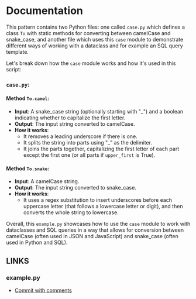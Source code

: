 # Documentation

This pattern contains two Python files: one called `case.py` which defines a class `To` with static methods for converting between camelCase and snake_case, and another file which uses this `case` module to demonstrate different ways of working with a dataclass and for example an SQL query template.

Let's break down how the `case` module works and how it's used in this script:

### `case.py`:

#### Method `To.camel`:

- **Input**: A snake_case string (optionally starting with "_") and a boolean indicating whether to capitalize the first letter.
- **Output**: The input string converted to camelCase.
- **How it works**: 
  - It removes a leading underscore if there is one.
  - It splits the string into parts using "_" as the delimiter.
  - It joins the parts together, capitalizing the first letter of each part except the first one (or all parts if `upper_first` is True).

#### Method `To.snake`:

- **Input**: A camelCase string.
- **Output**: The input string converted to snake_case.
- **How it works**: 
  - It uses a regex substitution to insert underscores before each uppercase letter (that follows a lowercase letter or digit), and then converts the whole string to lowercase.


Overall, this `example.py` showcases how to use the `case` module to work with dataclasses and SQL queries in a way that allows for conversion between camelCase (often used in JSON and JavaScript) and snake_case (often used in Python and SQL).

## LINKS

### example.py

- [Commit with comments](https://github.com/eugen-hoppe/pattern/blob/25e7df01c6fe158a11ef6375ec9ef2c8ee165cca/v3/casepat/example.py)
